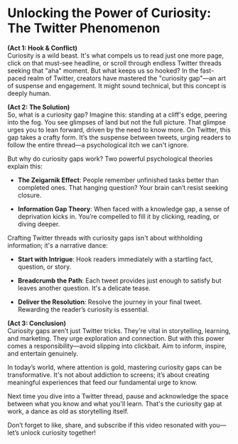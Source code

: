 # Unlocking the Power of Curiosity: The Twitter Phenomenon

**(Act 1: Hook & Conflict)**  
Curiosity is a wild beast. It's what compels us to read just one more page, click on that must-see headline, or scroll through endless Twitter threads seeking that "aha" moment. But what keeps us so hooked? In the fast-paced realm of Twitter, creators have mastered the "curiosity gap"—an art of suspense and engagement. It might sound technical, but this concept is deeply human.

**(Act 2: The Solution)**  
So, what is a curiosity gap? Imagine this: standing at a cliff's edge, peering into the fog. You see glimpses of land but not the full picture. That glimpse urges you to lean forward, driven by the need to know more. On Twitter, this gap takes a crafty form. It’s the suspense between tweets, urging readers to follow the entire thread—a psychological itch we can't ignore.

But why do curiosity gaps work? Two powerful psychological theories explain this:

- **The Zeigarnik Effect**: People remember unfinished tasks better than completed ones. That hanging question? Your brain can’t resist seeking closure.

- **Information Gap Theory**: When faced with a knowledge gap, a sense of deprivation kicks in. You’re compelled to fill it by clicking, reading, or diving deeper.

Crafting Twitter threads with curiosity gaps isn't about withholding information; it's a narrative dance:

- **Start with Intrigue**: Hook readers immediately with a startling fact, question, or story.
  
- **Breadcrumb the Path**: Each tweet provides just enough to satisfy but leaves another question. It's a delicate tease.

- **Deliver the Resolution**: Resolve the journey in your final tweet. Rewarding the reader’s curiosity is essential.

**(Act 3: Conclusion)**  
Curiosity gaps aren’t just Twitter tricks. They're vital in storytelling, learning, and marketing. They urge exploration and connection. But with this power comes a responsibility—avoid slipping into clickbait. Aim to inform, inspire, and entertain genuinely.

In today’s world, where attention is gold, mastering curiosity gaps can be transformative. It's not about addiction to screens; it’s about creating meaningful experiences that feed our fundamental urge to know.

Next time you dive into a Twitter thread, pause and acknowledge the space between what you know and what you'll learn. That's the curiosity gap at work, a dance as old as storytelling itself.

Don’t forget to like, share, and subscribe if this video resonated with you—let’s unlock curiosity together!